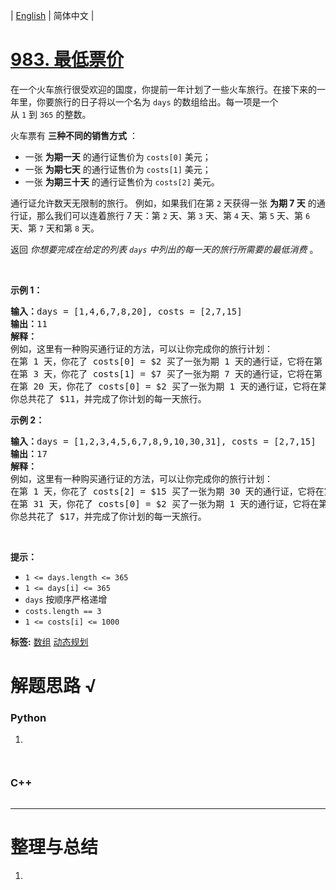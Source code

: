 | [English](README_EN.md) | 简体中文 |

# [983. 最低票价](https://leetcode.cn/problems/minimum-cost-for-tickets)
<p>在一个火车旅行很受欢迎的国度，你提前一年计划了一些火车旅行。在接下来的一年里，你要旅行的日子将以一个名为&nbsp;<code>days</code>&nbsp;的数组给出。每一项是一个从&nbsp;<code>1</code>&nbsp;到&nbsp;<code>365</code>&nbsp;的整数。</p>

<p>火车票有 <strong>三种不同的销售方式</strong> ：</p>

<ul>
	<li>一张 <strong>为期一天</strong> 的通行证售价为&nbsp;<code>costs[0]</code> 美元；</li>
	<li>一张 <strong>为期七天</strong> 的通行证售价为&nbsp;<code>costs[1]</code> 美元；</li>
	<li>一张 <strong>为期三十天</strong> 的通行证售价为&nbsp;<code>costs[2]</code> 美元。</li>
</ul>

<p>通行证允许数天无限制的旅行。 例如，如果我们在第 <code>2</code> 天获得一张 <strong>为期 7 天</strong> 的通行证，那么我们可以连着旅行 7 天：第 <code>2</code> 天、第 <code>3</code> 天、第 <code>4</code> 天、第 <code>5</code> 天、第 <code>6</code> 天、第 <code>7</code> 天和第 <code>8</code> 天。</p>

<p>返回 <em>你想要完成在给定的列表&nbsp;<code>days</code>&nbsp;中列出的每一天的旅行所需要的最低消费&nbsp;</em>。</p>

<p>&nbsp;</p>

<p><strong>示例 1：</strong></p>

<pre>
<strong>输入：</strong>days = [1,4,6,7,8,20], costs = [2,7,15]
<strong>输出：</strong>11
<strong>解释： </strong>
例如，这里有一种购买通行证的方法，可以让你完成你的旅行计划：
在第 1 天，你花了 costs[0] = $2 买了一张为期 1 天的通行证，它将在第 1 天生效。
在第 3 天，你花了 costs[1] = $7 买了一张为期 7 天的通行证，它将在第 3, 4, ..., 9 天生效。
在第 20 天，你花了 costs[0] = $2 买了一张为期 1 天的通行证，它将在第 20 天生效。
你总共花了 $11，并完成了你计划的每一天旅行。
</pre>

<p><strong>示例 2：</strong></p>

<pre>
<strong>输入：</strong>days = [1,2,3,4,5,6,7,8,9,10,30,31], costs = [2,7,15]
<strong>输出：</strong>17
<strong>解释：
</strong>例如，这里有一种购买通行证的方法，可以让你完成你的旅行计划： 
在第 1 天，你花了 costs[2] = $15 买了一张为期 30 天的通行证，它将在第 1, 2, ..., 30 天生效。
在第 31 天，你花了 costs[0] = $2 买了一张为期 1 天的通行证，它将在第 31 天生效。 
你总共花了 $17，并完成了你计划的每一天旅行。
</pre>

<p>&nbsp;</p>

<p><strong>提示：</strong></p>

<ul>
	<li><code>1 &lt;= days.length &lt;= 365</code></li>
	<li><code>1 &lt;= days[i] &lt;= 365</code></li>
	<li><code>days</code>&nbsp;按顺序严格递增</li>
	<li><code>costs.length == 3</code></li>
	<li><code>1 &lt;= costs[i] &lt;= 1000</code></li>
</ul>

**标签:**  [数组](https://leetcode.cn/tag/array) [动态规划](https://leetcode.cn/tag/dynamic-programming) 
# 解题思路 √

### Python

1. 

```python

```


```python

```

### C++

```cpp

```

---



# 整理与总结

1. 